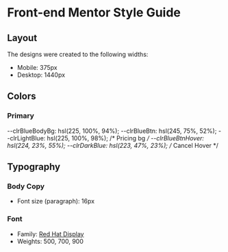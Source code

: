 # Front-end Mentor Style Guide

## Layout

The designs were created to the following widths:

- Mobile: 375px
- Desktop: 1440px

## Colors

### Primary

--clrBlueBodyBg: hsl(225, 100%, 94%);
--clrBlueBtn: hsl(245, 75%, 52%);
--clrLightBlue: hsl(225, 100%, 98%); /* Pricing bg */
--clrBlueBtnHover: hsl(224, 23%, 55%);
--clrDarkBlue: hsl(223, 47%, 23%); /* Cancel Hover */

## Typography

### Body Copy

- Font size (paragraph): 16px

### Font

- Family: [Red Hat Display](https://fonts.google.com/specimen/Red+Hat+Display)
- Weights: 500, 700, 900
